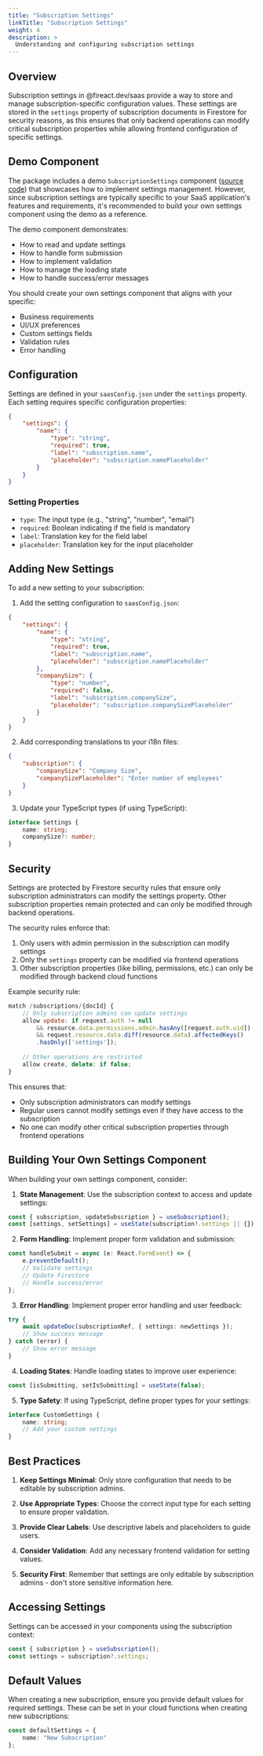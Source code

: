 ```yaml
---
title: "Subscription Settings"
linkTitle: "Subscription Settings"
weight: 4
description: >
  Understanding and configuring subscription settings
---
```


## Overview

Subscription settings in @fireact.dev/saas provide a way to store and manage subscription-specific configuration values. These settings are stored in the `settings` property of subscription documents in Firestore for security reasons, as this ensures that only backend operations can modify critical subscription properties while allowing frontend configuration of specific settings.

## Demo Component

The package includes a demo `SubscriptionSettings` component ([source code](https://github.com/fireact-dev/saas/blob/main/src/components/SubscriptionSettings.tsx)) that showcases how to implement settings management. However, since subscription settings are typically specific to your SaaS application's features and requirements, it's recommended to build your own settings component using the demo as a reference.

The demo component demonstrates:
- How to read and update settings
- How to handle form submission
- How to implement validation
- How to manage the loading state
- How to handle success/error messages

You should create your own settings component that aligns with your specific:
- Business requirements
- UI/UX preferences
- Custom settings fields
- Validation rules
- Error handling

## Configuration

Settings are defined in your `saasConfig.json` under the `settings` property. Each setting requires specific configuration properties:

```json
{
    "settings": {
        "name": {
            "type": "string",
            "required": true,
            "label": "subscription.name",
            "placeholder": "subscription.namePlaceholder"
        }
    }
}
```

### Setting Properties

- `type`: The input type (e.g., "string", "number", "email")
- `required`: Boolean indicating if the field is mandatory
- `label`: Translation key for the field label
- `placeholder`: Translation key for the input placeholder

## Adding New Settings

To add a new setting to your subscription:

1. Add the setting configuration to `saasConfig.json`:
```json
{
    "settings": {
        "name": {
            "type": "string",
            "required": true,
            "label": "subscription.name",
            "placeholder": "subscription.namePlaceholder"
        },
        "companySize": {
            "type": "number",
            "required": false,
            "label": "subscription.companySize",
            "placeholder": "subscription.companySizePlaceholder"
        }
    }
}
```

2. Add corresponding translations to your i18n files:
```json
{
    "subscription": {
        "companySize": "Company Size",
        "companySizePlaceholder": "Enter number of employees"
    }
}
```

3. Update your TypeScript types (if using TypeScript):
```typescript
interface Settings {
    name: string;
    companySize?: number;
}
```

## Security

Settings are protected by Firestore security rules that ensure only subscription administrators can modify the settings property. Other subscription properties remain protected and can only be modified through backend operations.

The security rules enforce that:
1. Only users with admin permission in the subscription can modify settings
2. Only the `settings` property can be modified via frontend operations
3. Other subscription properties (like billing, permissions, etc.) can only be modified through backend cloud functions

Example security rule:
```javascript
match /subscriptions/{docId} {
    // Only subscription admins can update settings
    allow update: if request.auth != null 
        && resource.data.permissions.admin.hasAny([request.auth.uid])
        && request.resource.data.diff(resource.data).affectedKeys()
        .hasOnly(['settings']);
    
    // Other operations are restricted
    allow create, delete: if false;
}
```

This ensures that:
- Only subscription administrators can modify settings
- Regular users cannot modify settings even if they have access to the subscription
- No one can modify other critical subscription properties through frontend operations

## Building Your Own Settings Component

When building your own settings component, consider:

1. **State Management**: Use the subscription context to access and update settings:
```typescript
const { subscription, updateSubscription } = useSubscription();
const [settings, setSettings] = useState(subscription?.settings || {});
```

2. **Form Handling**: Implement proper form validation and submission:
```typescript
const handleSubmit = async (e: React.FormEvent) => {
    e.preventDefault();
    // Validate settings
    // Update Firestore
    // Handle success/error
};
```

3. **Error Handling**: Implement proper error handling and user feedback:
```typescript
try {
    await updateDoc(subscriptionRef, { settings: newSettings });
    // Show success message
} catch (error) {
    // Show error message
}
```

4. **Loading States**: Handle loading states to improve user experience:
```typescript
const [isSubmitting, setIsSubmitting] = useState(false);
```

5. **Type Safety**: If using TypeScript, define proper types for your settings:
```typescript
interface CustomSettings {
    name: string;
    // Add your custom settings
}
```

## Best Practices

1. **Keep Settings Minimal**: Only store configuration that needs to be editable by subscription admins.

2. **Use Appropriate Types**: Choose the correct input type for each setting to ensure proper validation.

3. **Provide Clear Labels**: Use descriptive labels and placeholders to guide users.

4. **Consider Validation**: Add any necessary frontend validation for setting values.

5. **Security First**: Remember that settings are only editable by subscription admins - don't store sensitive information here.

## Accessing Settings

Settings can be accessed in your components using the subscription context:

```typescript
const { subscription } = useSubscription();
const settings = subscription?.settings;
```

## Default Values

When creating a new subscription, ensure you provide default values for required settings. These can be set in your cloud functions when creating new subscriptions:

```typescript
const defaultSettings = {
    name: "New Subscription"
};
